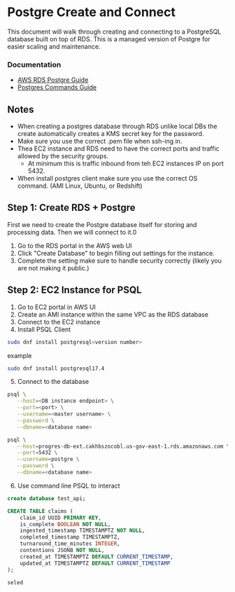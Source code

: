 # Postgre Create and Connect
This document will walk through creating and connecting to a PostgreSQL database built on top of RDS. This is a managed version of Postgre for easier scaling and maintenance.

### Documentation
- [AWS RDS Postgre Guide](https://docs.aws.amazon.com/AmazonRDS/latest/UserGuide/USER_ConnectToPostgreSQLInstance.html)
- [Postgres Commands Guide](https://www.postgresql.org/docs/13/app-psql.html)

## Notes
- When creating a postgres database through RDS unlike local DBs the create automatically creates a KMS secret key for the password.
- Make sure you use the correct .pem file when ssh-ing in.
- Thea EC2 instance and RDS need to have the correct ports and traffic allowed by the security groups.
   - At minimum this is traffic inbound from teh EC2 instances IP on port 5432.
- When install postgres client make sure you use the correct OS command. (AMI Linux, Ubuntu, or Redshift)

## Step 1: Create RDS + Postgre
First we need to create the Postgre database itself for storing and processing data. Then we will connect to it.0
1. Go to the RDS portal in the AWS web UI
2. Click "Create Database" to begin filling out settings for the instance.
3. Complete the setting make sure to handle security correctly (likely you are not making it public.)


## Step 2: EC2 Instance for PSQL

1. Go to EC2 portal in AWS UI
2. Create an AMI instance within the same VPC as the RDS database
3. Connect to the EC2 instance
4. Install PSQL Client
```bash
sudo dnf install postgresql<version number>
```
example
```bash
sudo dnf install postgresql17.4
```

5. Connect to the database
```bash
psql \
   --host=<DB instance endpoint> \
   --port=<port> \
   --username=<master username> \
   --password \
   --dbname=<database name> 
```

```bash
psql \
   --host=progres-db-ext.cakhbszocobl.us-gov-east-1.rds.amazonaws.com \
   --port=5432 \
   --username=postgre \
   --password \
   --dbname=<database name> 
```

6. Use command line PSQL to interact
```sql
create database test_api;

CREATE TABLE claims (
    claim_id UUID PRIMARY KEY,
    is_complete BOOLEAN NOT NULL,
    ingested_timestamp TIMESTAMPTZ NOT NULL,
    completed_timestamp TIMESTAMPTZ,
    turnaround_time_minutes INTEGER,
    contentions JSONB NOT NULL,
    created_at TIMESTAMPTZ DEFAULT CURRENT_TIMESTAMP,
    updated_at TIMESTAMPTZ DEFAULT CURRENT_TIMESTAMP
);

seled
```
